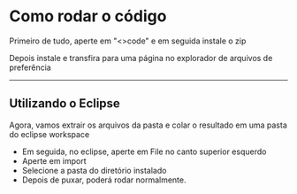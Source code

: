 <h1>Como rodar o código</h1>
<p>Primeiro de tudo, aperte em "<>code" e em seguida instale o zip</p>
<p>Depois instale e transfira para uma página no explorador de arquivos de preferência</p>
<hr>
<h2>Utilizando o Eclipse</h2>
<p>Agora, vamos extrair os arquivos da pasta e colar o resultado em uma pasta do eclipse workspace</p>
  <ul>
    <li>Em seguida, no eclipse, aperte em File no canto superior esquerdo</li>
    <li>Aperte em import</lil>
    <li>Selecione a pasta do diretório instalado</li>
    <li>Depois de puxar, poderá rodar normalmente.</li>
  </ul>
